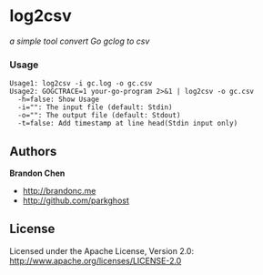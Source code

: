 log2csv
=======

*a simple tool convert Go gclog to csv*

### Usage

```
Usage1: log2csv -i gc.log -o gc.csv
Usage2: GOGCTRACE=1 your-go-program 2>&1 | log2csv -o gc.csv
  -h=false: Show Usage
  -i="": The input file (default: Stdin)
  -o="": The output file (default: Stdout)
  -t=false: Add timestamp at line head(Stdin input only)
```

Authors
-------

**Brandon Chen**

+ http://brandonc.me
+ http://github.com/parkghost


License
---------------------

Licensed under the Apache License, Version 2.0: http://www.apache.org/licenses/LICENSE-2.0